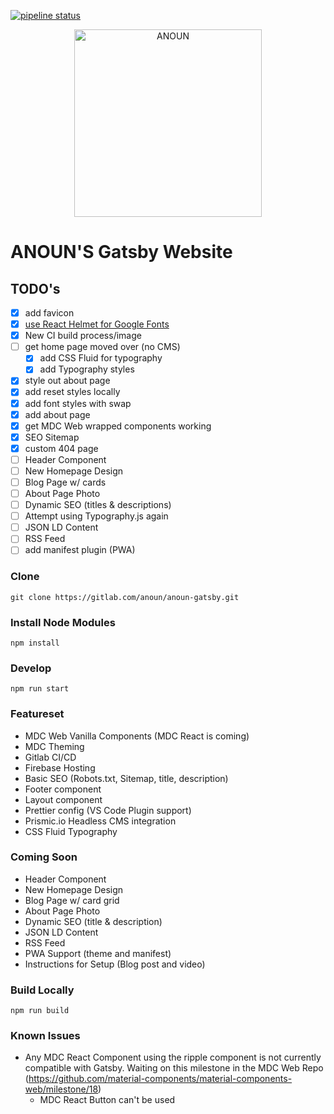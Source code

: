 [![pipeline status](https://gitlab.com/anoun/anoun-gatsby/badges/master/pipeline.svg)](https://gitlab.com/anoun/anoun-gatsby/pipelines)

<p align="center">
  <a href="https://anoun-gatsby-website.firebaseapp.com">
    <img alt="ANOUN" src="https://anoun.design/seo/anoun-share-image.png" width="300" />
  </a>
</p>

# ANOUN'S Gatsby Website

## TODO's

- [X] add favicon
- [X] [use React Helmet for Google Fonts](https://www.gatsbyjs.org/tutorial/part-eight/#add-page-metadata)
- [X] New CI build process/image
- [ ] get home page moved over (no CMS)
  - [X] add CSS Fluid for typography
  - [X] add Typography styles
- [x] style out about page
- [x] add reset styles locally
- [X] add font styles with swap
- [X] add about page
- [X] get MDC Web wrapped components working
- [X] SEO Sitemap
- [X] custom 404 page
- [ ] Header Component
- [ ] New Homepage Design
- [ ] Blog Page w/ cards
- [ ] About Page Photo
- [ ] Dynamic SEO (titles & descriptions)
- [ ] Attempt using Typography.js again
- [ ] JSON LD Content
- [ ] RSS Feed
- [ ] add manifest plugin (PWA)

### Clone

`git clone https://gitlab.com/anoun/anoun-gatsby.git`

### Install Node Modules

`npm install`

### Develop

`npm run start`

### Featureset

- MDC Web Vanilla Components (MDC React is coming)
- MDC Theming
- Gitlab CI/CD
- Firebase Hosting
- Basic SEO (Robots.txt, Sitemap, title, description)
- Footer component
- Layout component
- Prettier config (VS Code Plugin support)
- Prismic.io Headless CMS integration
- CSS Fluid Typography

### Coming Soon

- Header Component
- New Homepage Design
- Blog Page w/ card grid
- About Page Photo
- Dynamic SEO (title & description)
- JSON LD Content
- RSS Feed
- PWA Support (theme and manifest)
- Instructions for Setup (Blog post and video)

### Build Locally

`npm run build`

### Known Issues

- Any MDC React Component using the ripple component is not currently compatible with Gatsby. Waiting on this milestone in the MDC Web Repo (https://github.com/material-components/material-components-web/milestone/18)
  - MDC React Button can't be used
